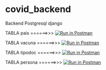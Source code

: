 # covid_backend
Backend Postgresql django


TABLA pais      ======>>>     [![Run in Postman](https://run.pstmn.io/button.svg)](https://app.getpostman.com/run-collection/102c793bef9584e5f203?action=collection%2Fimport)


TABLA vacuna    ======>>>  [![Run in Postman](https://run.pstmn.io/button.svg)](https://app.getpostman.com/run-collection/0a5514f9ca8d60b8ae8f?action=collection%2Fimport)


TABLA tipodoc  ======>>>  [![Run in Postman](https://run.pstmn.io/button.svg)](https://app.getpostman.com/run-collection/8d877076ab688d2fd9b3?action=collection%2Fimport)


TABLA persona  ======>>>  [![Run in Postman](https://run.pstmn.io/button.svg)](https://app.getpostman.com/run-collection/0eb440ae484d9b42c917?action=collection%2Fimport)

